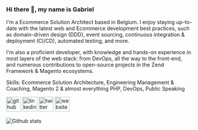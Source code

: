 ### Hi there 👋, my name is Gabriel
I'm a Ecommerce Solution Architect based in Belgium. I enjoy staying up-to-date with the latest web and Ecommerce development best practices, such as domain-driven design (DDD), event sourcing, continuous integration & deployment (CI/CD), automated testing, and more. 

I'm also a proficient developer, with knowledge and hands-on experience in most layers of the web stack: from DevOps, all the way to the front-end, and numerous contributions to open-source projects in the Zend Framework & Magento ecosystems.

Skills: Ecommerce Solution Architecture, Engineering Management & Coaching, Magento 2 & almost everything PHP, DevOps, Public Speaking



[<img src='https://cdn.jsdelivr.net/npm/simple-icons@3.0.1/icons/github.svg' alt='github' height='40'>](https://github.com/gsomoza) [<img src='https://cdn.jsdelivr.net/npm/simple-icons@3.0.1/icons/linkedin.svg' alt='linkedin' height='40'>](https://www.linkedin.com/in/gabrielsomoza/)  [<img src='https://cdn.jsdelivr.net/npm/simple-icons@3.0.1/icons/twitter.svg' alt='twitter' height='40'>](https://twitter.com/gabriel_somoza)  [<img src='https://cdn.jsdelivr.net/npm/simple-icons@3.0.1/icons/icloud.svg' alt='website' height='40'>](https://somoza.be)  

![Github stats](https://github-readme-stats.vercel.app/api?username=gsomoza&show_icons=true)
